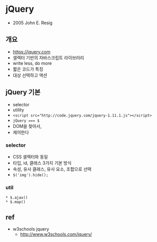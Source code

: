 # jQuery
* 2005 John E. Resig

## 개요
* https://jquery.com
* 셀렉터 기반의 자바스크립트 라이브러리
* write less, do more
* 짧은 코드가 특징
* 대상 선택하고 액션

## jQuery 기본
* selector
* utility
* `<script src="http://code.jquery.com/jquery-1.11.1.js"></script>`
* `jQuery === $`
* DOM을 찾아서,
* 제어한다

### selector
* CSS 셀렉터와 동일
* 타입, id, 클래스 3가지 기본 방식
* 속성, 유사 클래스, 유사 요소, 조합으로 선택
* `$('img').hide();`

### util
    * $.ajax()
    * $.map()

## ref
* w3schools jquery
  * http://www.w3schools.com/jquery/
